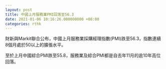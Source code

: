 ```yaml
---
layout: post
title: 中國上月服務業PMI回落至56.3
date: 2021-01-06 10:16:26.000000000 +08:00
categories: rthk
---
```


財新與Markit聯合公布，中國上月服務業採購經理指數(PMI)跌至56.3，指數連續8個月處於50以上的擴張水平。

至於上月中國綜合PMI跌至55.8，服務業及綜合PMI都是自去年11月的逾10年高位回落。
